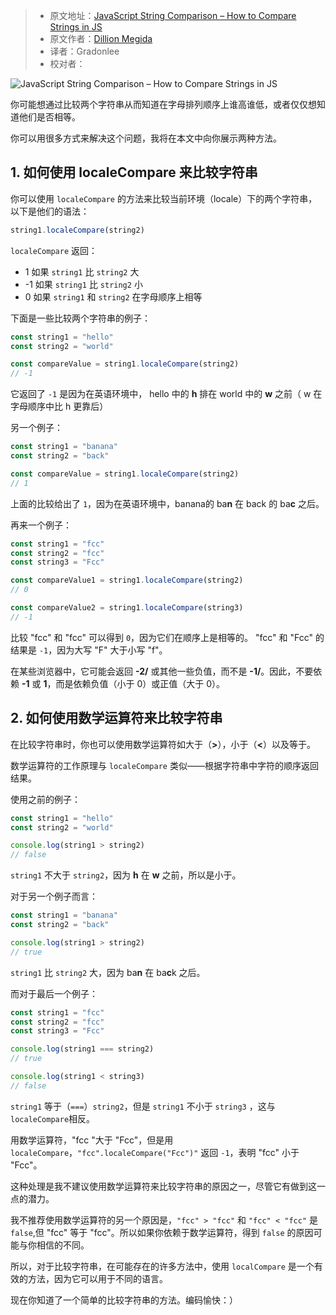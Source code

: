 > -  原文地址：[JavaScript String Comparison – How to Compare Strings in JS](https://www.freecodecamp.org/news/javascript-string-comparison-how-to-compare-strings-in-js/)
> -  原文作者：[Dillion Megida](https://www.freecodecamp.org/news/author/dillionmegida/)
> -  译者：Gradonlee
> -  校对者：

![JavaScript String Comparison – How to Compare Strings in JS](https://www.freecodecamp.org/news/content/images/size/w2000/2022/07/string-comparison.png)

你可能想通过比较两个字符串从而知道在字母排列顺序上谁高谁低，或者仅仅想知道他们是否相等。

你可以用很多方式来解决这个问题，我将在本文中向你展示两种方法。

## 1. 如何使用 localeCompare 来比较字符串

你可以使用 `localeCompare` 的方法来比较当前环境（locale）下的两个字符串，以下是他们的语法：

```js
string1.localeCompare(string2)
```

`localeCompare` 返回：

-   1 如果 `string1` 比 `string2` 大
-   -1 如果 `string1` 比 `string2` 小
-   0 如果 `string1` 和 `string2` 在字母顺序上相等

下面是一些比较两个字符串的例子：

```js
const string1 = "hello"
const string2 = "world"

const compareValue = string1.localeCompare(string2)
// -1
```

它返回了 `-1` 是因为在英语环境中， hello 中的 **h** 排在 world 中的 **w** 之前（ w 在字母顺序中比 h 更靠后）

另一个例子：

```js
const string1 = "banana"
const string2 = "back"

const compareValue = string1.localeCompare(string2)
// 1
```

上面的比较给出了 `1`，因为在英语环境中，banana的 ba**n** 在 back 的 ba**c** 之后。

再来一个例子：

```js
const string1 = "fcc"
const string2 = "fcc"
const string3 = "Fcc"

const compareValue1 = string1.localeCompare(string2)
// 0

const compareValue2 = string1.localeCompare(string3)
// -1
```

比较 "fcc" 和 "fcc" 可以得到 `0`，因为它们在顺序上是相等的。 "fcc" 和 "Fcc" 的结果是 `-1`，因为大写 "F" 大于小写 "f"。

在某些浏览器中，它可能会返回 **-2/** 或其他一些负值，而不是 **-1/**。因此，不要依赖 **-1** 或 **1**，而是依赖负值（小于 0）或正值（大于 0）。

## 2. 如何使用数学运算符来比较字符串

在比较字符串时，你也可以使用数学运算符如大于（**>**），小于（**<**）以及等于。

数学运算符的工作原理与 `localeCompare` 类似——根据字符串中字符的顺序返回结果。

使用之前的例子：

```js
const string1 = "hello"
const string2 = "world"

console.log(string1 > string2)
// false
```

`string1` 不大于 `string2`，因为 **h** 在 **w** 之前，所以是小于。

对于另一个例子而言：

```js
const string1 = "banana"
const string2 = "back"

console.log(string1 > string2)
// true
```

`string1` 比 `string2` 大，因为 ba**n** 在 ba**c**k 之后。

而对于最后一个例子：

```js
const string1 = "fcc"
const string2 = "fcc"
const string3 = "Fcc"

console.log(string1 === string2)
// true

console.log(string1 < string3)
// false
```

`string1` 等于（`===`）`string2`，但是 `string1` 不小于 `string3` ，这与`localeCompare`相反。

用数学运算符，"fcc "大于 "Fcc"，但是用 `localeCompare`，`"fcc".localeCompare("Fcc")"` 返回 `-1`，表明 "fcc" 小于 "Fcc"。

这种处理是我不建议使用数学运算符来比较字符串的原因之一，尽管它有做到这一点的潜力。

我不推荐使用数学运算符的另一个原因是，`"fcc" > "fcc"` 和 `"fcc" < "fcc"` 是 `false`,但 "fcc" 等于 "fcc"。所以如果你依赖于数学运算符，得到 `false` 的原因可能与你相信的不同。

所以，对于比较字符串，在可能存在的许多方法中，使用 `localCompare` 是一个有效的方法，因为它可以用于不同的语言。

现在你知道了一个简单的比较字符串的方法。编码愉快：）
